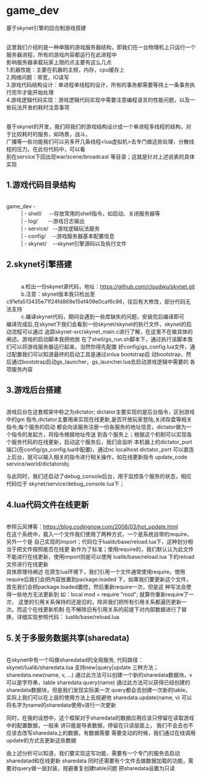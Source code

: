 # game_dev
基于skynet引擎的回合制游戏搭建

<br>这里我们介绍的是一种单服的游戏服务器结构，即我们在一台物理机上只运行一个服务器进程，所有的游戏内容都运行在此进程中
<br>影响服务器承载玩家上限的点主要有这么几点
<br>1.机器性能：主要在机器的主频，内存，cpu缓存上
<br>2.网络问题：带宽，IO读写
<br>3.游戏代码结构设计：单进程单线程的设计，所有的事务都需要等待上一条事务执行完毕才能开始处理
<br>4.游戏逻辑代码实现：游戏逻辑代码实现中需要注意编程语言的性能问题，以及一些玩法开发的耗时注意事项

<br>基于skynet的开发，我们将我们的游戏结构设计成一个单进程多线程的结构，对于比较耗时的服务，如场景，战斗，
<br>广播等一些功能我们可以另多开几条线程<lua虚拟机>去专门做这些处理，分散线程的压力。在此份代码中，可以看
<br>到在service下回出现war/scene/broadcast 等目录；这就是针对上述说表的具体实现

## 1.游戏代码目录结构
  <br>game_dev - 
  <br>           | - shell/     --存放常用的shell指令，如启动、关闭服务器等
  <br>           | - log/       --游戏日志输出
  <br>           | - service/   --游戏逻辑玩法服务
  <br>           | - config/    --游戏服务器基本配置信息
  <br>           | - skynet/    --skynet引擎源码以及执行文件
             
## 2.skynet引擎搭建
<br>           a.检出一份skynet源代码，地址：https://github.com/cloudwu/skynet.git
<br>           b.注意：skynet版本我只检出至c91efa513435e71f24fd869e15ef409e0caf6c86，往后有大修改，部分代码无法支持
<br>           c.编译skynet代码，期间会遇到一些库缺失的问题，安装完后编译即可
<br>
编译完成后,在skynet下我们会看到一份skynet/skynet的执行文件，skynet的启动流程可以通过
追踪skynet-src/skynet_main.c进行了解，在这里不在做具体的阐述。游戏的启动脚本我把他放
在了shell/gs_run.sh脚本下，通过执行该脚本我们可以将游戏服务器运行起来，当然你得先配置
好config/gs_config.lua文件，通过配置我们可以知道最终的启动工具是通过snlua bootstrap启
动bootstrap，然后通过bootstrap启动gs_launcher，gs_launcher.lua去启动游戏逻辑中需要的
各项服务内容

## 3.游戏后台搭建
<br> 游戏后台在这套框架中称之为dictator; dictator主要实现的是后台指令，区别游戏中的gm
指令,dictator主要用来实现在线更新,是否开放玩家登陆,关闭存盘等相关指令;每个服务的启动
都会向该服务注册一份各服务的地址信息，dictator做为一个指令的发起方，将指令根据地址传送
到各个服务上；根据这个机制可以实现各个服务代码的在线更新，启动这个服务后，我们会监听
本机器上的dictator_port端口(在config/gs_config.lua中配置)，通过nc localhost dictator_port
可以直连上后台，就可以输入相关的指令进行相关操作，如在线更新指令
update_code service/world/dictatorobj

与此同时，我们还启动了debug_console后台，用于监控各个服务的状态，相应代码位于
skynet/service/debug_console.lua下；

## 4.lua代码文件在线更新
<br> 参照云风博客：https://blog.codingnow.com/2008/03/hot_update.html
<br> 在这个系统中，载入一个文件我们使用了两种方式，一个是系统自带的require，另外一个是
自己实现的import；代码位于lualib/base/reload.lua下，这种划分相当于把文件按照能否在线更
新作为了标准；使用require的，我们默认认为此文件不能进行在线更新，使用import则是可以使用
lualib/base/reload.lua 下的reload文件进行在线更新
<br> 具体原理待阐述
在原生lua环境下，我们引用一个文件通常使用require，使用require后我们会把内容放置到package.loaded
下，如果我们要更新这个文件，首先我们会把package.loaded置控，然后重新require一次，但是这
种写法会使得一些地方无法更新到 如：local mod = require "mod"; 就算你重新require了一次，
这里的引用关系保持的还是旧的，除非我们把所有引用关系都遍历更新一次。而这个在线更新机制
在不解除旧有引用关系的前提下对内部数据进行了替换，详细实现参照代码：
lualib/base/reload.lua

## 5.关于多服务数据共享(sharedata)
<br> 在skynet中有一个叫做sharedatad的全局服务, 代码路径：skynet/lualib/sharedata.lua
支持new|query|update 三种方法；
sharedata.new(name, v, ...) 通过此方法可以创建一个新的sharedata数据块，v可以是字符串，table
sharedata.query(name) 通过此方法可以获得已经创建的sharedata数据块，但是我们发现实际美一次
query都会去创建一次新的table，实际上我们可以在上层的使用方法上去规避他
sharedata.update(name, v) 可以将名字为name的sharedata使用v进行一次更新

同时，在我的设想中，这个框架对于sharedata的数据应用应该只停留在读取游戏中的配置数据，一般来
讲只能是导表数据，停留在只读层面上， 我们不会去也不应该去改写sharedata上的数据，有数据需要
需要变动的时候，我们通过在线调用update的方式去更新这些数据

由上述分析可以知道，我们要实现这写功能，需要有一个专门的服务去启动sharedatad和在线更新
sharedata
同时还需要有个文件去做数据加载的功能，需要对query做一层封装，规避重复创建table问题
把sharedata设置为只读
